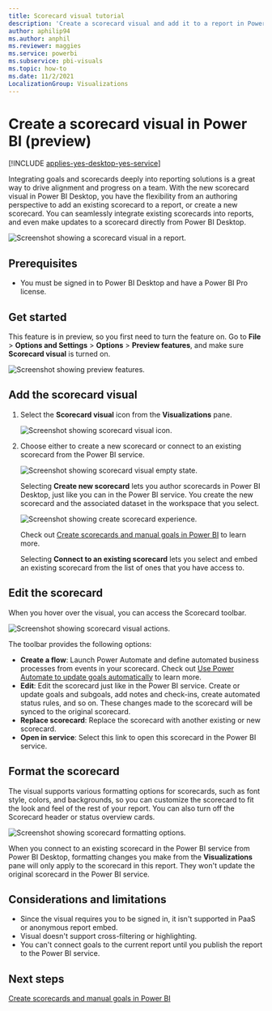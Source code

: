 ```yaml
---
title: Scorecard visual tutorial
description: 'Create a scorecard visual and add it to a report in Power BI (preview)'
author: aphilip94
ms.author: anphil
ms.reviewer: maggies
ms.service: powerbi
ms.subservice: pbi-visuals
ms.topic: how-to
ms.date: 11/2/2021
LocalizationGroup: Visualizations
---
```

# Create a scorecard visual in Power BI (preview)

[!INCLUDE [applies-yes-desktop-yes-service](../includes/applies-yes-desktop-yes-service.md)]

Integrating goals and scorecards deeply into reporting solutions is a great way to drive alignment and progress on a team. With the new scorecard visual in Power BI Desktop, you have the flexibility from an authoring perspective to add an existing scorecard to a report, or create a new scorecard. You can seamlessly integrate existing scorecards into reports, and even make updates to a scorecard directly from Power BI Desktop. 

![Screenshot showing a scorecard visual in a report.](media/power-bi-visualization-scorecard-visual/scorecard-visual.png)

## Prerequisites

- You must be signed in to Power BI Desktop and have a Power BI Pro license.

## Get started

This feature is in preview, so you first need to turn the feature on. Go to **File** > **Options and Settings** > **Options** > **Preview features**, and make sure **Scorecard visual** is turned on.

![Screenshot showing preview features.](media/power-bi-visualization-scorecard-visual/preview-feature.png)

## Add the scorecard visual

1. Select the **Scorecard visual** icon from the **Visualizations** pane.

    ![Screenshot showing scorecard visual icon.](media/power-bi-visualization-scorecard-visual/scorecard-visual-icon.png)

1. Choose either to create a new scorecard or connect to an existing scorecard from the Power BI service.

     ![Screenshot showing scorecard visual empty state.](media/power-bi-visualization-scorecard-visual/scorecard-visual-empty-state.png)

    Selecting **Create new scorecard** lets you author scorecards in Power BI Desktop, just like you can in the Power BI service. You create the new scorecard and the associated dataset in the workspace that you select.

    ![Screenshot showing create scorecard experience.](media/power-bi-visualization-scorecard-visual/create-scorecard.png)

    Check out [Create scorecards and manual goals in Power BI](../create-reports/service-goals-create.md) to learn more.

    Selecting **Connect to an existing scorecard** lets you select and embed an existing scorecard from the list of ones that you have access to.

## Edit the scorecard 

When you hover over the visual, you can access the Scorecard toolbar. 

![Screenshot showing scorecard visual actions.](media/power-bi-visualization-scorecard-visual/actions.png)

The toolbar provides the following options:

 - **Create a flow**: Launch Power Automate and define automated business processes from events in your scorecard. Check out [Use Power Automate to update goals automatically](../create-reports/power-bi-automate-visual.md) to learn more.
 - **Edit**: Edit the scorecard just like in the Power BI service. Create or update goals and subgoals, add notes and check-ins, create automated status rules, and so on. These changes made to the scorecard will be synced to the original scorecard. 
 - **Replace scorecard**: Replace the scorecard with another existing or new scorecard.
 - **Open in service**:  Select this link to open this scorecard in the Power BI service.

## Format the scorecard

 The visual supports various formatting options for scorecards, such as font style, colors, and backgrounds, so you can customize the scorecard to fit the look and feel of the rest of your report. You can also turn off the Scorecard header or status overview cards.
 
 ![Screenshot showing scorecard formatting options.](media/power-bi-visualization-scorecard-visual/format-scorecard.png)

When you connect to an existing scorecard in the Power BI service from Power BI Desktop, formatting changes you make from the **Visualizations** pane will only apply to the scorecard in this report. They won't update the original scorecard in the Power BI service.
 
## Considerations and limitations

- Since the visual requires you to be signed in, it isn't supported in PaaS or anonymous report embed.
- Visual doesn't support cross-filtering or highlighting.
- You can't connect goals to the current report until you publish the report to the Power BI service.

## Next steps

[Create scorecards and manual goals in Power BI](../create-reports/service-goals-create.md)
